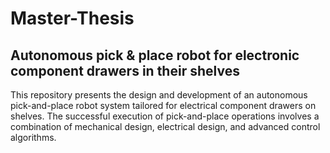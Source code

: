 # Master-Thesis
## Autonomous pick & place robot for electronic component drawers in their shelves
This repository presents the design and development of an autonomous pick-and-place robot system tailored for electrical component drawers on shelves. The successful execution of pick-and-place operations involves a combination of mechanical design, electrical design, and advanced control algorithms.

